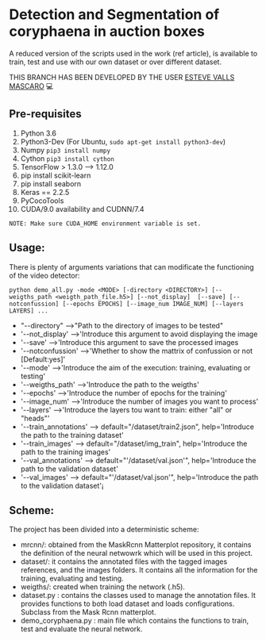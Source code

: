 # Detection and Segmentation of coryphaena in auction boxes
A reduced version of the scripts used in the work (ref article), is available to train, test and use with our own dataset or over different dataset. 


THIS BRANCH HAS BEEN DEVELOPED BY THE USER [ESTEVE VALLS MASCARO](https://github.com/Evm7) 💻


## Pre-requisites
1) Python 3.6
2) Python3-Dev (For Ubuntu, `sudo apt-get install python3-dev`)
3) Numpy `pip3 install numpy`
4) Cython `pip3 install cython`
5) TensorFlow > 1.3.0 --> 1.12.0
6) pip install scikit-learn
7) pip install seaborn
8) Keras == 2.2.5
9) PyCocoTools
10) CUDA/9.0 availability and CUDNN/7.4

```
NOTE: Make sure CUDA_HOME environment variable is set.
```

## Usage:

There is plenty of arguments variations that can modificate the functioning of the video detector:
```
python demo_all.py -mode <MODE> [-directory <DIRECTORY>] [--weigths_path <weigth_path_file.h5>] [--not_display]  [--save] [--notconfussion] [--epochs EPOCHS] [--image_num IMAGE_NUM] [--layers LAYERS] ...
```

- "--directory" -->"Path to the directory of images to be tested"
- '--not_display' -->'Introduce this argument to avoid displaying the image
- '--save' -->'Introduce this argument to save the processed images
- '--notconfussion' -->'Whether to show the mattrix of confussion or not [Default:yes]'
- '--mode' -->'Introduce the aim of the execution: training, evaluating or testing'
- '--weigths_path' -->'Introduce the path to the weigths'
- '--epochs' -->'Introduce the number of epochs for the training'
- '--image_num' -->'Introduce the number of images you want to process'
- '--layers' -->'Introduce the layers tou want to train: either "all" or "heads"'
- '--train_annotations'  --> default="/dataset/train2.json", help='Introduce the path to the training dataset'
- '--train_images'  --> default="/dataset/img_train", help='Introduce the path to the training images'
- '--val_annotations' --> default="'/dataset/val.json'", help='Introduce the path to the validation dataset'
- '--val_images' --> default="'/dataset/val.json'", help='Introduce the path to the validation dataset'¡


## Scheme:
The project has been divided into a deterministic scheme:
  - mrcnn/: obtained from the MaskRcnn Matterplot repository, it contains the definition of the neural netwowrk which will be used in this project.
  - dataset/: it contains the annotated files with the tagged images references, and the images folders. It contains all the information for the training, evaluating and testing.
  - weigths/: created when training the network (.h5).
  - dataset.py : contains the classes used to manage the annotation files. It provides functions to both load dataset and loads configurations. Subclass from the Mask Rcnn matterplot. 
  - demo_coryphaena.py : main file which contains the functions to train, test and evaluate the neural network.
 

